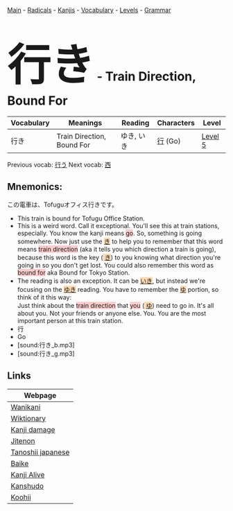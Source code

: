 <style> bigfont {font-size: 100px}</style>
[Main](../README.md) -
[Radicals](../radicals.md) -
[Kanjis](../kanjis.md) -
[Vocabulary](../vocabulary.md) -
[Levels](../levels.md) -
[Grammar](../grammar.md)
# <bigfont> 行き</bigfont> - Train Direction, Bound For 

| Vocabulary | Meanings | Reading | Characters | Level |
| --- | --- | --- | --- | --- |
| 行き | Train Direction, Bound For | ゆき, いき |  [行](../kanjis/行.md) (Go) | [Level 5](../levels/wk_level5.md) |

Previous vocab: [行う](行う.md) Next vocab: [西](西.md) 

## Mnemonics:
この電車は、Tofuguオフィス行きです。
* This train is bound for Tofugu Office Station.
* This is a weird word. Call it exceptional. You'll see this at train stations, especially. You know the kanji means <span style="background-color:#ffcccb"> go</span>. So, something is going somewhere. Now just use the <span style="background-color:#fed8b1"> [き](https://jisho.org/search/き)</span> to help you to remember that this word means <span style="background-color:#ffcccb"> train direction</span> (aka it tells you which direction a train is going), because this word is the key (<span style="background-color:#fed8b1"> [き](https://jisho.org/search/き)</span>) to you knowing what direction you're going in so you don't get lost. You could also remember this word as <span style="background-color:#ffcccb"> bound for</span> aka Bound for Tokyo Station.
* The reading is also an exception. It can be <span style="background-color:#fed8b1"> [いき](https://jisho.org/search/いき)</span>, but instead we're focusing on the <span style="background-color:#fed8b1"> [ゆき]([ゆ](https://jisho.org/search/ゆ)き)</span> reading. You have to remember the <span style="background-color:#fed8b1"> [ゆ](https://jisho.org/search/ゆ)</span> portion, so think of it this way: <br />Just think about the <span style="background-color:#ffcccb"> train direction</span> that <span style="background-color:#ffcccb"> you</span> (<span style="background-color:#fed8b1"> [ゆ](https://jisho.org/search/ゆ)</span>) need to go in. It's all about you. Not your friends or anyone else. You. You are the most important person at this train station.
* 行
* Go
* [sound:行き_b.mp3]
* [sound:行き_g.mp3]


## Links 

| Webpage |
| --- |
| [Wanikani          ](https://www.wanikani.com/kanji/行き) |
| [Wiktionary        ](https://en.wiktionary.org/wiki/行き) |
| [Kanji damage      ](http://www.kanjidamage.com/kanji/search?utf8=✓&q=行き) |
| [Jitenon           ](https://jitenon.com/kanji/行き) |
| [Tanoshii japanese ](https://www.tanoshiijapanese.com/dictionary/kanji.cfm?k=行き) |
| [Baike             ](https://baike.baidu.com/item/行き) |
| [Kanji Alive       ](https://app.kanjialive.com/行き) |
| [Kanshudo          ](https://www.kanshudo.com/searchmn?q=行き) |
| [Koohii            ](https://kanji.koohii.com/study/kanji/行き) |
